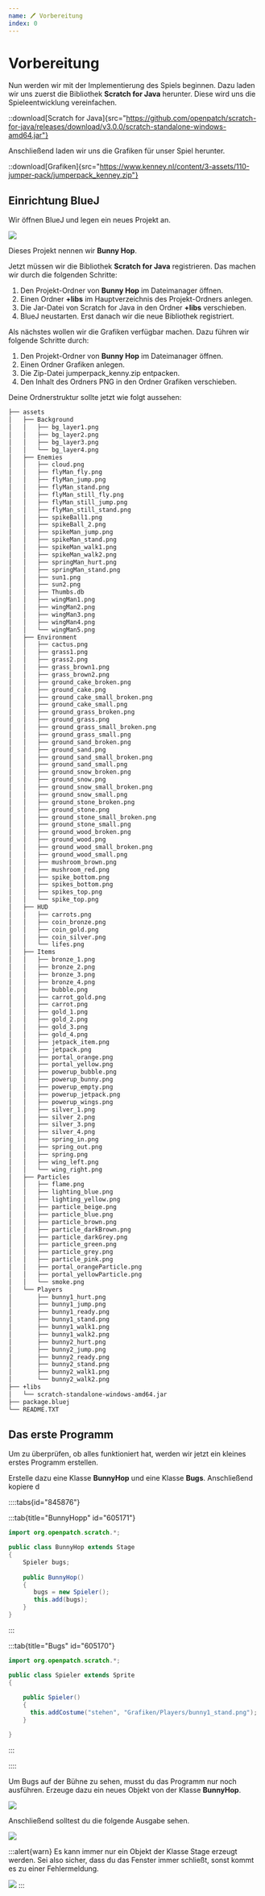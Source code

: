 ```yaml
---
name: 🖊 Vorbereitung
index: 0
---
```


# Vorbereitung

Nun werden wir mit der Implementierung des Spiels beginnen. Dazu laden wir uns zuerst die Bibliothek **Scratch for Java** herunter. Diese wird uns die Spieleentwicklung vereinfachen.

::download[Scratch for Java]{src="https://github.com/openpatch/scratch-for-java/releases/download/v3.0.0/scratch-standalone-windows-amd64.jar"}

Anschließend laden wir uns die Grafiken für unser Spiel herunter.

::download[Grafiken]{src="https://www.kenney.nl/content/3-assets/110-jumper-pack/jumperpack_kenney.zip"}

## Einrichtung BlueJ

Wir öffnen BlueJ und legen ein neues Projekt an.

![](/assets/vorbereitung/neues-projekt.png)

Dieses Projekt nennen wir **Bunny Hop**.

Jetzt müssen wir die Bibliothek **Scratch for Java** registrieren. Das machen wir durch die folgenden Schritte:

1. Den Projekt-Ordner von **Bunny Hop** im Dateimanager öffnen.
2. Einen Ordner **+libs** im Hauptverzeichnis des Projekt-Ordners anlegen.
3. Die Jar-Datei von Scratch for Java in den Ordner **+libs** verschieben.
4. BlueJ neustarten. Erst danach wir die neue Bibliothek registriert.

Als nächstes wollen wir die Grafiken verfügbar machen. Dazu führen wir folgende Schritte durch:

1. Den Projekt-Ordner von **Bunny Hop** im Dateimanager öffnen.
2. Einen Ordner Grafiken anlegen.
3. Die Zip-Datei jumperpack_kenny.zip entpacken.
4. Den Inhalt des Ordners PNG in den Ordner Grafiken verschieben.

Deine Ordnerstruktur sollte jetzt wie folgt aussehen:

```bash
├── assets
│   ├── Background
│   │   ├── bg_layer1.png
│   │   ├── bg_layer2.png
│   │   ├── bg_layer3.png
│   │   └── bg_layer4.png
│   ├── Enemies
│   │   ├── cloud.png
│   │   ├── flyMan_fly.png
│   │   ├── flyMan_jump.png
│   │   ├── flyMan_stand.png
│   │   ├── flyMan_still_fly.png
│   │   ├── flyMan_still_jump.png
│   │   ├── flyMan_still_stand.png
│   │   ├── spikeBall1.png
│   │   ├── spikeBall_2.png
│   │   ├── spikeMan_jump.png
│   │   ├── spikeMan_stand.png
│   │   ├── spikeMan_walk1.png
│   │   ├── spikeMan_walk2.png
│   │   ├── springMan_hurt.png
│   │   ├── springMan_stand.png
│   │   ├── sun1.png
│   │   ├── sun2.png
│   │   ├── Thumbs.db
│   │   ├── wingMan1.png
│   │   ├── wingMan2.png
│   │   ├── wingMan3.png
│   │   ├── wingMan4.png
│   │   └── wingMan5.png
│   ├── Environment
│   │   ├── cactus.png
│   │   ├── grass1.png
│   │   ├── grass2.png
│   │   ├── grass_brown1.png
│   │   ├── grass_brown2.png
│   │   ├── ground_cake_broken.png
│   │   ├── ground_cake.png
│   │   ├── ground_cake_small_broken.png
│   │   ├── ground_cake_small.png
│   │   ├── ground_grass_broken.png
│   │   ├── ground_grass.png
│   │   ├── ground_grass_small_broken.png
│   │   ├── ground_grass_small.png
│   │   ├── ground_sand_broken.png
│   │   ├── ground_sand.png
│   │   ├── ground_sand_small_broken.png
│   │   ├── ground_sand_small.png
│   │   ├── ground_snow_broken.png
│   │   ├── ground_snow.png
│   │   ├── ground_snow_small_broken.png
│   │   ├── ground_snow_small.png
│   │   ├── ground_stone_broken.png
│   │   ├── ground_stone.png
│   │   ├── ground_stone_small_broken.png
│   │   ├── ground_stone_small.png
│   │   ├── ground_wood_broken.png
│   │   ├── ground_wood.png
│   │   ├── ground_wood_small_broken.png
│   │   ├── ground_wood_small.png
│   │   ├── mushroom_brown.png
│   │   ├── mushroom_red.png
│   │   ├── spike_bottom.png
│   │   ├── spikes_bottom.png
│   │   ├── spikes_top.png
│   │   └── spike_top.png
│   ├── HUD
│   │   ├── carrots.png
│   │   ├── coin_bronze.png
│   │   ├── coin_gold.png
│   │   ├── coin_silver.png
│   │   └── lifes.png
│   ├── Items
│   │   ├── bronze_1.png
│   │   ├── bronze_2.png
│   │   ├── bronze_3.png
│   │   ├── bronze_4.png
│   │   ├── bubble.png
│   │   ├── carrot_gold.png
│   │   ├── carrot.png
│   │   ├── gold_1.png
│   │   ├── gold_2.png
│   │   ├── gold_3.png
│   │   ├── gold_4.png
│   │   ├── jetpack_item.png
│   │   ├── jetpack.png
│   │   ├── portal_orange.png
│   │   ├── portal_yellow.png
│   │   ├── powerup_bubble.png
│   │   ├── powerup_bunny.png
│   │   ├── powerup_empty.png
│   │   ├── powerup_jetpack.png
│   │   ├── powerup_wings.png
│   │   ├── silver_1.png
│   │   ├── silver_2.png
│   │   ├── silver_3.png
│   │   ├── silver_4.png
│   │   ├── spring_in.png
│   │   ├── spring_out.png
│   │   ├── spring.png
│   │   ├── wing_left.png
│   │   └── wing_right.png
│   ├── Particles
│   │   ├── flame.png
│   │   ├── lighting_blue.png
│   │   ├── lighting_yellow.png
│   │   ├── particle_beige.png
│   │   ├── particle_blue.png
│   │   ├── particle_brown.png
│   │   ├── particle_darkBrown.png
│   │   ├── particle_darkGrey.png
│   │   ├── particle_green.png
│   │   ├── particle_grey.png
│   │   ├── particle_pink.png
│   │   ├── portal_orangeParticle.png
│   │   ├── portal_yellowParticle.png
│   │   └── smoke.png
│   └── Players
│       ├── bunny1_hurt.png
│       ├── bunny1_jump.png
│       ├── bunny1_ready.png
│       ├── bunny1_stand.png
│       ├── bunny1_walk1.png
│       ├── bunny1_walk2.png
│       ├── bunny2_hurt.png
│       ├── bunny2_jump.png
│       ├── bunny2_ready.png
│       ├── bunny2_stand.png
│       ├── bunny2_walk1.png
│       └── bunny2_walk2.png
├── +libs
│   └── scratch-standalone-windows-amd64.jar
├── package.bluej
└── README.TXT
```

## Das erste Programm

Um zu überprüfen, ob alles funktioniert hat, werden wir jetzt ein kleines erstes Programm erstellen.

Erstelle dazu eine Klasse **BunnyHop** und eine Klasse **Bugs**. Anschließend kopiere d

::::tabs{id="845876"}

:::tab{title="BunnyHopp" id="605171"}

```java
import org.openpatch.scratch.*;

public class BunnyHop extends Stage
{
    Spieler bugs; 
    
    public BunnyHop()
    {
       bugs = new Spieler();
       this.add(bugs);
    }
}

```

:::

:::tab{title="Bugs" id="605170"}

```java
import org.openpatch.scratch.*;

public class Spieler extends Sprite
{
    
    public Spieler()
    {
      this.addCostume("stehen", "Grafiken/Players/bunny1_stand.png");
    }

}

```

:::

::::

Um Bugs auf der Bühne zu sehen, musst du das Programm nur noch ausführen. Erzeuge dazu ein neues Objekt von der Klasse **BunnyHop**.

![](/assets/vorbereitung/ausführen.png)

Anschließend solltest du die folgende Ausgabe sehen.

![](/assets/vorbereitung/bunny.png)

:::alert{warn}
Es kann immer nur ein Objekt der Klasse Stage erzeugt werden. Sei also sicher, dass du das Fenster immer schließt, sonst kommt es zu einer Fehlermeldung.

![](/assets/vorbereitung/nur-eine-stage-fehler.png)
:::